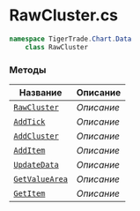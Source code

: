 
# RawCluster.cs
```csharp
namespace TigerTrade.Chart.Data  
    class RawCluster
```

### Методы
| Название | Описание |
| --- | --- |
| [`RawCluster`](./Методы/RawCluster.md) | *Описание* |
| [`AddTick`](./Методы/AddTick.md) | *Описание* |
| [`AddCluster`](./Методы/AddCluster.md) | *Описание* |
| [`AddItem`](./Методы/AddItem.md) | *Описание* |
| [`UpdateData`](./Методы/UpdateData.md) | *Описание* |
| [`GetValueArea`](./Методы/GetValueArea.md) | *Описание* |
| [`GetItem`](./Методы/GetItem.md) | *Описание* |
